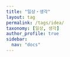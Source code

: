 ```yaml
---
title: "일상・생각"
layout: tag
permalink: /tags/idea/
taxonomy: [일상, 생각]
author_profile: true
sidebar:
  nav: "docs"
---
```

